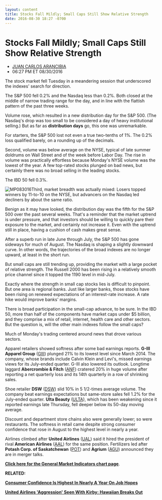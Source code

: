 ```yaml
---
layout: content
title: Stocks Fall Mildly; Small Caps Still Show Relative Strength
date: 2016-08-30 18:27 -0700
---
```



Stocks Fall Mildly; Small Caps Still Show Relative Strength
============================================================




* [JUAN CARLOS ARANCIBIA](https://www.investors.com/author/arancibiaj/ "Posts by JUAN CARLOS ARANCIBIA")
* 06:27 PM ET 08/30/2016




The stock market fell Tuesday in a meandering session that underscored the indexes' search for direction.


The S&P 500 fell 0.2% and the Nasdaq less than 0.2%. Both closed at the middle of narrow trading range for the day, and in line with the flattish pattern of the past three weeks.


Volume rose, which resulted in a new distribution day for the S&P 500. (The Nasdaq's drop was too small to be considered a day of heavy institutional selling.) But as far as **distribution days** go, this one was unremarkable.


For starters, the S&P 500 lost not even a true two-tenths of 1%. The 0.2% loss qualified barely, on a rounding up of the decimals.


Second, volume was below average on the NYSE, typical of late summer doldrums on Wall Street and of the week before Labor Day. The rise in volume was practically effortless because Monday's NYSE volume was the lowest of the year. A few top-rated stocks plunged on bad news, but certainly there was no broad selling in the leading stocks.


The IBD 50 fell 0.3%.


![MP083016](https://www.investors.com/wp-content/uploads/2016/08/MP083016-186x300.jpg)Third, market breadth was actually mixed: Losers topped winners by 11-to-10 on the NYSE, but advancers on the Nasdaq led decliners by about the same ratio.


Benign as it may have looked, the distribution day was the fifth for the S&P 500 over the past several weeks. That's a reminder that the market uptrend is under pressure, and that investors should be willing to quickly pare their exposure to the market, and certainly not increase it. Even with the uptrend still in place, having a cushion of cash makes great sense.


After a superb run in late June through July, the S&P 500 has gone sideways for much of August. The Nasdaq is shaping a slightly downward curve. In other words, the trajectories of the broad indexes are no longer upward, at least in the short run.


But small caps are still trending up, providing the market with a large pocket of relative strength. The Russell 2000 has been rising in a relatively smooth price channel since it topped the 1190 level in mid-July.


Exactly where the strength in small cap stocks lies is difficult to pinpoint. But one area is regional banks. Just like larger banks, those stocks have been rising on renewed expectations of an interest-rate increase. A rate hike would improve banks' margins.


There is broad participation in the small-cap advance, to be sure. In the IBD 50, more than half of the components have market caps under $5 billion, and they comprise a mix of retail, internet, health care and other sectors. But the question is, will the other main indexes follow the small caps?


Much of Monday's trading centered around news that drove various sectors.


Apparel retailers showed softness after some bad earnings reports. **G-III Apparel Group** ([GIII](https://research.investors.com/quote.aspx?symbol=GIII)) plunged 21% to its lowest level since March 2014. The company, whose brands include Calvin Klein and Levi's, missed earnings views for its July-ended quarter. G-III also lowered its outlook. Longtime laggard **Abercrombie & Fitch** ([ANF](https://research.investors.com/quote.aspx?symbol=ANF)) cratered 20% in huge volume after reporting a net quarterly loss and its 14th quarterly in a row of shrinking sales.


Shoe retailer **DSW** ([DSW](https://research.investors.com/quote.aspx?symbol=DSW)) slid 10% in 5 1/2-times average volume. The company beat earnings expectations but same-store sales fell 1.2% for the July-ended quarter. **Ulta Beauty** ([ULTA](https://research.investors.com/quote.aspx?symbol=ULTA)), which has been weakening since it reported earnings late Thursday, fell deeper below its 50-day moving average.


Discount and department store chains also were generally lower; so were restaurants. The softness in retail came despite strong consumer confidence that rose in August to the highest level in nearly a year.


Airlines climbed after **United Airlines** ([UAL](https://research.investors.com/quote.aspx?symbol=UAL)) said it hired the president of rival **American Airlines** ([AAL](https://research.investors.com/quote.aspx?symbol=AAL)) for the same position. Fertilizers led after **Potash Corp. of Saskatchewan** ([POT](https://research.investors.com/quote.aspx?symbol=POT)) and **Agrium** ([AGU](https://research.investors.com/quote.aspx?symbol=AGU)) announced they are in merger talks.


**[Click here for the General Market Indicators chart page](https://www.investors.com/wp-content/uploads/2016/08/IBD3008152553GMI.pdf)**.


**RELATED:**


**[Consumer Confidence Is Highest In Nearly A Year On Job Hopes](https://www.investors.com/news/economy/consumer-confidence-is-highest-in-nearly-a-year-on-job-hopes/)** 


**[United Airlines 'Aggression' Seen With Kirby; Hawaiian Breaks Out](https://www.investors.com/news/how-will-uniteds-leadership-shakeup-affect-american-spirit/?yptr=yahoo)**




